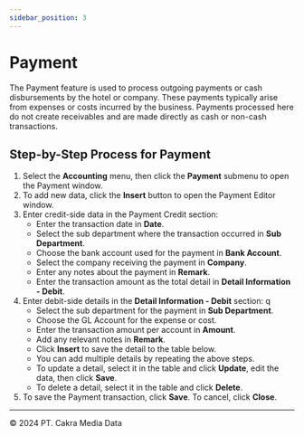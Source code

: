 ```yaml
---
sidebar_position: 3
---
```


# Payment

The Payment feature is used to process outgoing payments or cash disbursements by the hotel or company. These payments typically arise from expenses or costs incurred by the business. Payments processed here do not create receivables and are made directly as cash or non-cash transactions.

## Step-by-Step Process for Payment

1. Select the **Accounting** menu, then click the **Payment** submenu to open the Payment window.
2. To add new data, click the **Insert** button to open the Payment Editor window.
3. Enter credit-side data in the Payment Credit section:
   - Enter the transaction date in **Date**.
   - Select the sub department where the transaction occurred in **Sub Department**.
   - Choose the bank account used for the payment in **Bank Account**.
   - Select the company receiving the payment in **Company**.
   - Enter any notes about the payment in **Remark**.
   - Enter the transaction amount as the total detail in **Detail Information - Debit**.
4. Enter debit-side details in the **Detail Information - Debit** section: q
   - Select the sub department for the payment in **Sub Department**.
   - Choose the GL Account for the expense or cost.
   - Enter the transaction amount per account in **Amount**.
   - Add any relevant notes in **Remark**.
   - Click **Insert** to save the detail to the table below.
   - You can add multiple details by repeating the above steps.
   - To update a detail, select it in the table and click **Update**, edit the data, then click **Save**.
   - To delete a detail, select it in the table and click **Delete**.
5. To save the Payment transaction, click **Save**. To cancel, click **Close**.

---

© 2024 PT. Cakra Media Data
